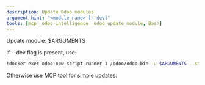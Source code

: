 ```yaml
---
description: Update Odoo modules
argument-hint: "<module_name> [--dev]"
tools: [mcp__odoo-intelligence__odoo_update_module, Bash]
---
```


Update module: $ARGUMENTS

If --dev flag is present, use:

```bash
!docker exec odoo-opw-script-runner-1 /odoo/odoo-bin -u $ARGUMENTS --stop-after-init --addons-path=/volumes/addons,/odoo/addons,/volumes/enterprise
```

Otherwise use MCP tool for simple updates.